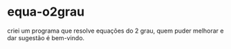 # equa-o2grau
criei um programa que resolve equações do 2 grau, quem puder melhorar e dar sugestão é bem-vindo.
